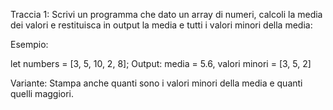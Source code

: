 Traccia 1:
Scrivi un programma che dato un array di numeri, calcoli la media dei valori e restituisca in output la media e tutti i valori minori della media:

Esempio:
  
let numbers = [3, 5, 10, 2, 8];
Output: media = 5.6, valori minori = [3, 5, 2]

Variante:
Stampa anche quanti sono i valori minori della media e quanti quelli maggiori.
